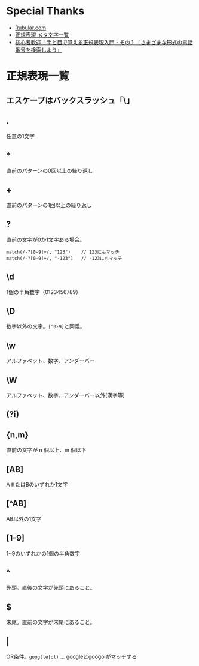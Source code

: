 # Special Thanks
- [Rubular.com](https://rubular.com/)
- [正規表現 メタ文字一覧](https://www.megasoft.co.jp/mifes/seiki/meta.html)
- [初心者歓迎！手と目で覚える正規表現入門・その１「さまざまな形式の電話番号を検索しよう」](https://qiita.com/jnchito/items/893c887fbf19e17d3ff9)


# 正規表現一覧

## エスケープはバックスラッシュ「\」

## .
任意の1文字
## *
直前のパターンの0回以上の繰り返し
## +
直前のパターンの1回以上の繰り返し
## ?
直前の文字が0か1文字ある場合。
```js:
match(/-?[0-9]+/, "123")	// 123にもマッチ
match(/-?[0-9]+/, "-123")	// -123にもマッチ
```

## \d
1個の半角数字（0123456789）
## \D
数字以外の文字。`[^0-9]`と同義。
## \w
アルファベット、数字、アンダーバー
## \W
アルファベット、数字、アンダーバー以外(漢字等)
## (?i)

## {n,m}
直前の文字が n 個以上、m 個以下
## [AB]
AまたはBのいずれか1文字
## [^AB]
AB以外の1文字
## [1-9]
1~9のいずれかの1個の半角数字
## ^
先頭。直後の文字が先頭にあること。
## $
末尾。直前の文字が末尾にあること。
## |
OR条件。`goog(le|ol)` ... googleとgoogolがマッチする
